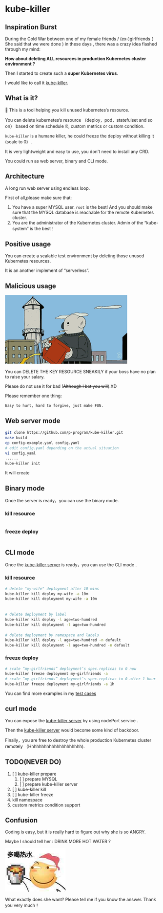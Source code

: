 # kube-killer

## Inspiration Burst

During the Cold War between one of my female friends / (ex-)girlfriends ( She said that we were done ) in these days , there was a crazy idea flashed through my mind:

**How about deleting ALL resources in production Kubernetes cluster environment ?**

Then I started to create such a **super Kubernetes virus**.

I would like to call it [kube-killer](https://github.com/p-program/kube-killer).

## What is it?

🤣 This is a tool helping you kill unused kubernetes‘s resource. 

You can delete kubernetes‘s resource （deploy，pod，statefulset and so on） based on time schedule ⏰,
 custom metrics or custom condition.

`kube-killer` is a humane killer, he could freeze the deploy without killing it (scale to 0）.

It is very lightweight and easy to use, you don't need to install any CRD.

You could run as web server, binary and CLI mode.

## Architecture

A long run web server using endless loop.

First of all,please make sure that:

1. You have a super MYSQL user. `root` is the best! And you should make sure that the MYSQL database is reachable for the remote Kubernetes cluster.
1. You are the administrator of the Kubernetes cluster. Admin of the “kube-system” is the best！

## Positive usage

You can create a scalable test environment by deleting those unused Kubernetes resources.

It is an another implement of “serverless”.

## Malicious usage

![image](/doc/img/rm.gif)

You can DELETE THE KEY RESOURCE SNEAKILY if your boss have no plan to raise your salary.

Please do not use it for bad (~~Although I bet you will~~).XD

Please remember one thing:

`Easy to hurt, hard to forgive, just make FUN.`

## Web server mode

```bash
git clone https://github.com/p-program/kube-killer.git
make build
cp config-example.yaml config.yaml
# edit config.yaml depending on the actual situation
vi config.yaml
......
kube-killer init
```

It will create 


## Binary mode

Once the server is ready，you can use the binary mode.

### kill resource

```go

```

### freeze deploy

```go

```

## CLI mode

Once the [kube-killer server](#Web-server-mode) is ready，you can use the CLI mode .

### kill resource

```bash
# delete "my-wife" deployment after 10 mins
kube-killer kill deploy my-wife -a 10m
kube-killer kill deployment my-wife -a 10m


# delete deployment by label
kube-killer kill deploy -l age=two-hundred
kube-killer kill deployment -l age=two-hundred

# delete deployment by namespace and labels
kube-killer kill deploy -l age=two-hundred -n default
kube-killer kill deployment -l age=two-hundred -n default

```

### freeze deploy

```bash
# scale “my-girlfriends” deployment’s spec.replicas to 0 now
kube-killer freeze deployment my-girlfriends -a
# scale “my-girlfriends” deployment’s spec.replicas to 0 after 1 hour
kube-killer freeze deployment my-girlfriends -a 1h

```

You can find more examples in my [test cases]()

## curl mode

You can expose the [kube-killer server](#Web-server-mode) by using nodePort service .

Then the [kube-killer server](#Web-server-mode) would become some kind of backdoor.

Finally，you are free to destroy the whole production Kubernetes cluster  remotely （Hhhhhhhhhhhhhhhhhhhhh).

## TODO(NEVER DO)

1. [ ] kube-killer prepare
    1. [ ] prepare MYSQL
    1. [ ] prepare kube-killer server
1. [ ] kube-killer kill
1. [ ] kube-killer freeze
1. kill namespace
1. custom metrics condition support

## Confusion

Coding is easy, but it is really hard to figure out why she is so ANGRY.

Maybe I should tell her : DRINK MORE HOT WATER ?

![image](/doc/img/hot-water.png)

What exactly does she want? Please tell me if you know the answer. Thank you very much！